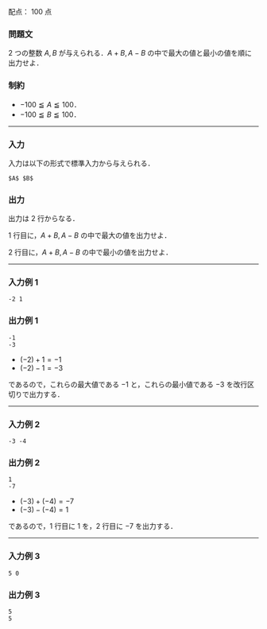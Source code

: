 配点： $100$ 点

### 問題文
$2$ つの整数 $A, B$ が与えられる．$A + B, A - B$ の中で最大の値と最小の値を順に出力せよ．

### 制約
- $-100 \leqq A \leqq 100$．
- $-100 \leqq B \leqq 100$．

---

### 入力
入力は以下の形式で標準入力から与えられる．

~~~
$A$ $B$
~~~

### 出力
出力は $2$ 行からなる．

$1$ 行目に，$A + B, A - B$ の中で最大の値を出力せよ．

$2$ 行目に，$A + B, A - B$ の中で最小の値を出力せよ．

---

### 入力例 1
~~~
-2 1
~~~

### 出力例 1
~~~
-1
-3
~~~

- $(-2) + 1 = -1$
- $(-2) - 1 = -3$

であるので，これらの最大値である $-1$ と，これらの最小値である $-3$ を改行区切りで出力する．

---

### 入力例 2
~~~
-3 -4
~~~

### 出力例 2
~~~
1
-7
~~~

- $(-3) + (-4) = -7$
- $(-3) - (-4) = 1$

であるので，$1$ 行目に $1$ を，$2$ 行目に $-7$ を出力する．

---

### 入力例 3
~~~
5 0
~~~

### 出力例 3
~~~
5
5
~~~
